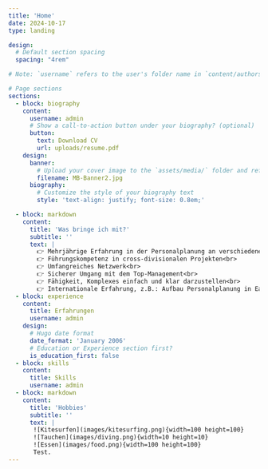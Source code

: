 ```yaml
---
title: 'Home'
date: 2024-10-17
type: landing

design:
  # Default section spacing
  spacing: "4rem"

# Note: `username` refers to the user's folder name in `content/authors/`

# Page sections
sections:
  - block: biography
    content:
      username: admin
      # Show a call-to-action button under your biography? (optional)
      button:
        text: Download CV
        url: uploads/resume.pdf
    design:
      banner:
        # Upload your cover image to the `assets/media/` folder and reference it here
        filename: MB-Banner2.jpg
      biography:
        # Customize the style of your biography text
        style: 'text-align: justify; font-size: 0.8em;'

  - block: markdown
    content:
      title: 'Was bringe ich mit?'
      subtitle: ''
      text: | 
        👉 Mehrjährige Erfahrung in der Personalplanung an verschiedenen Standorten<br>
        👉 Führungskompetenz in cross-divisionalen Projekten<br>
        👉 Umfangreiches Netzwerk<br>
        👉 Sicherer Umgang mit dem Top-Management<br>
        👉 Fähigkeit, Komplexes einfach und klar darzustellen<br>
        👉 Internationale Erfahrung, z.B.: Aufbau Personalplanung in East London
  - block: experience
    content:
      title: Erfahrungen
      username: admin
    design:
      # Hugo date format
      date_format: 'January 2006'
      # Education or Experience section first?
      is_education_first: false
  - block: skills
    content:
      title: Skills
      username: admin
  - block: markdown
    content:
      title: 'Hobbies'
      subtitle: ''
      text: |
       ![Kitesurfen](images/kitesurfing.png){width=100 height=100}
       ![Tauchen](images/diving.png){width=10 height=10}
       ![Essen](images/food.png){width=100 height=100}
       Test.
---
```




